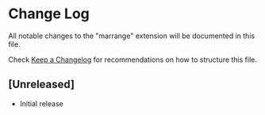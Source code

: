 # Change Log
All notable changes to the "marrange" extension will be documented in this file.

Check [Keep a Changelog](http://keepachangelog.com/) for recommendations on how to structure this file.

## [Unreleased]
- Initial release